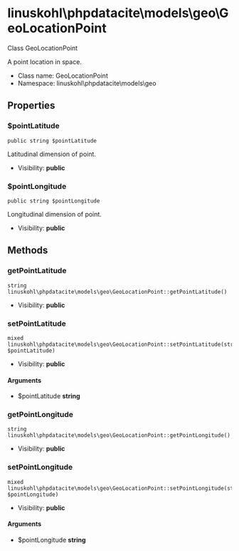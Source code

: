 linuskohl\phpdatacite\models\geo\GeoLocationPoint
===============

Class GeoLocationPoint

A point location in space.


* Class name: GeoLocationPoint
* Namespace: linuskohl\phpdatacite\models\geo





Properties
----------


### $pointLatitude

    public string $pointLatitude

Latitudinal dimension of point.



* Visibility: **public**


### $pointLongitude

    public string $pointLongitude

Longitudinal dimension of point.



* Visibility: **public**


Methods
-------


### getPointLatitude

    string linuskohl\phpdatacite\models\geo\GeoLocationPoint::getPointLatitude()





* Visibility: **public**




### setPointLatitude

    mixed linuskohl\phpdatacite\models\geo\GeoLocationPoint::setPointLatitude(string $pointLatitude)





* Visibility: **public**


#### Arguments
* $pointLatitude **string**



### getPointLongitude

    string linuskohl\phpdatacite\models\geo\GeoLocationPoint::getPointLongitude()





* Visibility: **public**




### setPointLongitude

    mixed linuskohl\phpdatacite\models\geo\GeoLocationPoint::setPointLongitude(string $pointLongitude)





* Visibility: **public**


#### Arguments
* $pointLongitude **string**


